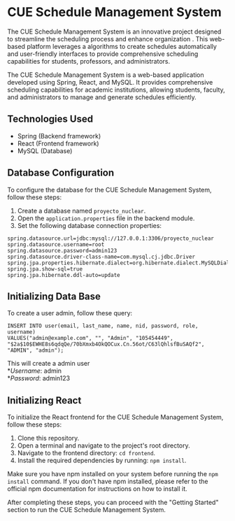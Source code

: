 # CUE Schedule Management System

The CUE Schedule Management System is an innovative project designed to streamline the scheduling process and enhance organization . This web-based platform leverages a algorithms to create schedules automatically and user-friendly interfaces to provide comprehensive scheduling capabilities for students, professors, and administrators.

The CUE Schedule Management System is a web-based application developed using Spring, React, and MySQL. It provides comprehensive scheduling capabilities for academic institutions, allowing students, faculty, and administrators to manage and generate schedules efficiently.

## Technologies Used

- Spring (Backend framework)
- React (Frontend framework)
- MySQL (Database)

## Database Configuration

To configure the database for the CUE Schedule Management System, follow these steps:

1. Create a database named `proyecto_nuclear`.
2. Open the `application.properties` file in the backend module.
3. Set the following database connection properties:

```properties
spring.datasource.url=jdbc:mysql://127.0.0.1:3306/proyecto_nuclear
spring.datasource.username=root
spring.datasource.password=admin123
spring.datasource.driver-class-name=com.mysql.cj.jdbc.Driver
spring.jpa.properties.hibernate.dialect=org.hibernate.dialect.MySQLDialect
spring.jpa.show-sql=true
spring.jpa.hibernate.ddl-auto=update
```

## Initializing Data Base

To create a user admin, follow these query:
```
INSERT INTO user(email, last_name, name, nid, password, role, username) 
VALUES("admin@example.com", "", "Admin", "105454449", "$2a$10$EWHE8s6qdqQe/70bXmxb4OkQOCux.Cn.56ot/C63lQhlsfBuSAQf2", "ADMIN", "admin");
```
This will create a admin user 
<br>
**Username*: admin
<br>
**Password*: admin123 

## Initializing  React

To initialize the React frontend for the CUE Schedule Management System, follow these steps:

1. Clone this repository.
2. Open a terminal and navigate to the project's root directory.
3. Navigate to the frontend directory: `cd frontend`.
4. Install the required dependencies by running: `npm install`.

Make sure you have npm installed on your system before running the `npm install` command. If you don't have npm installed, please refer to the official npm documentation for instructions on how to install it.

After completing these steps, you can proceed with the "Getting Started" section to run the CUE Schedule Management System.
